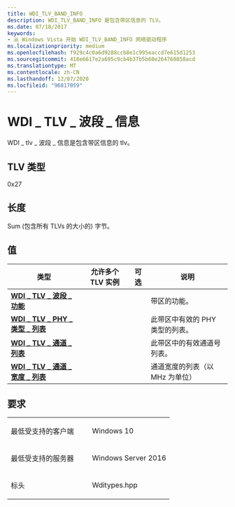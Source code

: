 ```yaml
---
title: WDI_TLV_BAND_INFO
description: WDI_TLV_BAND_INFO 是包含带区信息的 TLV。
ms.date: 07/18/2017
keywords:
- 从 Windows Vista 开始 WDI_TLV_BAND_INFO 网络驱动程序
ms.localizationpriority: medium
ms.openlocfilehash: f929c4c0a6d9288ccb8e1c995eaccd7e615d1253
ms.sourcegitcommit: 418e6617e2a695c9cb4b37b5b60e264760858acd
ms.translationtype: MT
ms.contentlocale: zh-CN
ms.lasthandoff: 12/07/2020
ms.locfileid: "96817059"
---
```

# <a name="wdi_tlv_band_info"></a>WDI \_ TLV \_ 波段 \_ 信息


WDI \_ tlv \_ 波段 \_ 信息是包含带区信息的 tlv。

## <a name="tlv-type"></a>TLV 类型


0x27

## <a name="length"></a>长度


Sum (包含所有 TLVs 的大小的) 字节。

## <a name="values"></a>值


| 类型                                                                 | 允许多个 TLV 实例 | 可选 | 说明                                   |
|----------------------------------------------------------------------|--------------------------------|----------|-----------------------------------------------|
| [**WDI \_ TLV \_ 波段 \_ 功能**](wdi-tlv-band-capabilities.md)    |                                |          | 带区的功能。                 |
| [**WDI \_ TLV \_ PHY \_ 类型 \_ 列表**](wdi-tlv-phy-type-list.md)           |                                |          | 此带区中有效的 PHY 类型的列表。       |
| [**WDI \_ TLV \_ 通道 \_ 列表**](wdi-tlv-channel-list.md)              |                                |          | 此带区中的有效通道号列表。 |
| [**WDI \_ TLV \_ 通道 \_ 宽度 \_ 列表**](wdi-tlv-channel-width-list.md) |                                |          | 通道宽度的列表（以 MHz 为单位）               |

 

<a name="requirements"></a>要求
------------

<table>
<colgroup>
<col width="50%" />
<col width="50%" />
</colgroup>
<tbody>
<tr class="odd">
<td><p>最低受支持的客户端</p></td>
<td><p>Windows 10</p></td>
</tr>
<tr class="even">
<td><p>最低受支持的服务器</p></td>
<td><p>Windows Server 2016</p></td>
</tr>
<tr class="odd">
<td><p>标头</p></td>
<td>Wditypes.hpp</td>
</tr>
</tbody>
</table>

 

 




